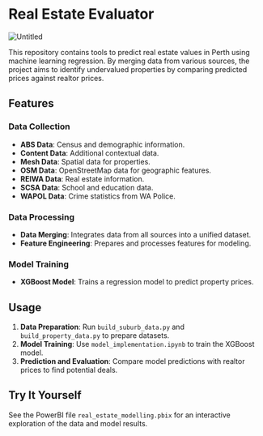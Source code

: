 # Real Estate Evaluator

![Untitled](https://github.com/gunba/real-estate-evaluator/assets/11908184/0fbd2cbe-9aa0-4713-ae83-f5dd53da4919)

This repository contains tools to predict real estate values in Perth using machine learning regression. By merging data from various sources, the project aims to identify undervalued properties by comparing predicted prices against realtor prices.

## Features

### Data Collection
- **ABS Data**: Census and demographic information.
- **Content Data**: Additional contextual data.
- **Mesh Data**: Spatial data for properties.
- **OSM Data**: OpenStreetMap data for geographic features.
- **REIWA Data**: Real estate information.
- **SCSA Data**: School and education data.
- **WAPOL Data**: Crime statistics from WA Police.

### Data Processing
- **Data Merging**: Integrates data from all sources into a unified dataset.
- **Feature Engineering**: Prepares and processes features for modeling.

### Model Training
- **XGBoost Model**: Trains a regression model to predict property prices.

## Usage

1. **Data Preparation**: Run `build_suburb_data.py` and `build_property_data.py` to prepare datasets.
2. **Model Training**: Use `model_implementation.ipynb` to train the XGBoost model.
3. **Prediction and Evaluation**: Compare model predictions with realtor prices to find potential deals.

## Try It Yourself

See the PowerBI file `real_estate_modelling.pbix` for an interactive exploration of the data and model results.

